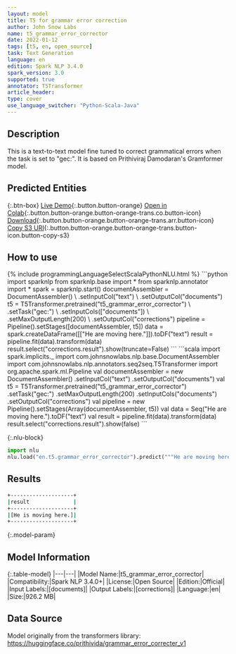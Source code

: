 ```yaml
---
layout: model
title: T5 for grammar error correction
author: John Snow Labs
name: t5_grammar_error_corrector
date: 2022-01-12
tags: [t5, en, open_source]
task: Text Generation
language: en
edition: Spark NLP 3.4.0
spark_version: 3.0
supported: true
annotator: T5Transformer
article_header:
type: cover
use_language_switcher: "Python-Scala-Java"
---
```


## Description

This is a text-to-text model fine tuned to correct grammatical errors when the task is set to "gec:". It is based on Prithiviraj Damodaran's Gramformer model.

## Predicted Entities



{:.btn-box}
[Live Demo](https://demo.johnsnowlabs.com/public/T5_LINGUISTIC/){:.button.button-orange}
[Open in Colab](https://colab.research.google.com/github/JohnSnowLabs/spark-nlp-workshop/blob/master/tutorials/streamlit_notebooks/T5_LINGUISTIC.ipynb){:.button.button-orange.button-orange-trans.co.button-icon}
[Download](https://s3.amazonaws.com/auxdata.johnsnowlabs.com/public/models/t5_grammar_error_corrector_en_3.4.0_3.0_1641983182673.zip){:.button.button-orange.button-orange-trans.arr.button-icon}
[Copy S3 URI](s3://auxdata.johnsnowlabs.com/public/models/t5_grammar_error_corrector_en_3.4.0_3.0_1641983182673.zip){:.button.button-orange.button-orange-trans.button-icon.button-copy-s3}

## How to use



<div class="tabs-box" markdown="1">
{% include programmingLanguageSelectScalaPythonNLU.html %}
```python
import sparknlp
from sparknlp.base import *
from sparknlp.annotator import *
spark = sparknlp.start()
documentAssembler = DocumentAssembler() \
.setInputCol("text") \
.setOutputCol("documents")
t5 = T5Transformer.pretrained("t5_grammar_error_corrector") \
.setTask("gec:") \
.setInputCols(["documents"]) \
.setMaxOutputLength(200) \
.setOutputCol("corrections")
pipeline = Pipeline().setStages([documentAssembler, t5])
data = spark.createDataFrame([["He are moving here."]]).toDF("text")
result = pipeline.fit(data).transform(data)
result.select("corrections.result").show(truncate=False)
```
```scala
import spark.implicits._
import com.johnsnowlabs.nlp.base.DocumentAssembler
import com.johnsnowlabs.nlp.annotators.seq2seq.T5Transformer
import org.apache.spark.ml.Pipeline
val documentAssembler = new DocumentAssembler()
.setInputCol("text")
.setOutputCol("documents")
val t5 = T5Transformer.pretrained("t5_grammar_error_corrector")
.setTask("gec:")
.setMaxOutputLength(200)
.setInputCols("documents")
.setOutputCol("corrections")
val pipeline = new Pipeline().setStages(Array(documentAssembler, t5))
val data = Seq("He are moving here.").toDF("text")
val result = pipeline.fit(data).transform(data)
result.select("corrections.result").show(false)
```


{:.nlu-block}
```python
import nlu
nlu.load("en.t5.grammar_error_corrector").predict("""He are moving here.""")
```

</div>

## Results

```bash
+--------------------+
|result              |
+--------------------+
|[He is moving here.]|
+--------------------+
```

{:.model-param}
## Model Information

{:.table-model}
|---|---|
|Model Name:|t5_grammar_error_corrector|
|Compatibility:|Spark NLP 3.4.0+|
|License:|Open Source|
|Edition:|Official|
|Input Labels:|[documents]|
|Output Labels:|[corrections]|
|Language:|en|
|Size:|926.2 MB|

## Data Source

Model originally from the transformers library:
https://huggingface.co/prithivida/grammar_error_correcter_v1